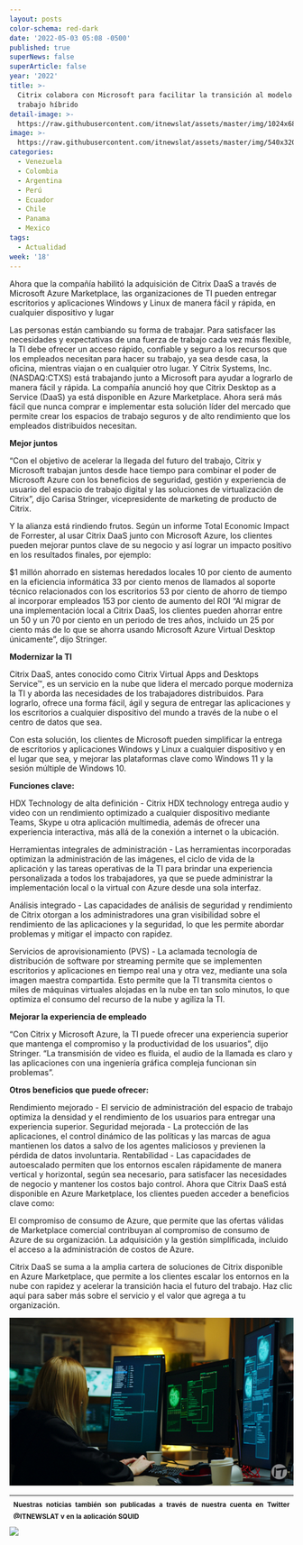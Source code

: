 ```yaml
---
layout: posts
color-schema: red-dark
date: '2022-05-03 05:08 -0500'
published: true
superNews: false
superArticle: false
year: '2022'
title: >-
  Citrix colabora con Microsoft para facilitar la transición al modelo de
  trabajo híbrido
detail-image: >-
  https://raw.githubusercontent.com/itnewslat/assets/master/img/1024x680/it-working-g.jpg
image: >-
  https://raw.githubusercontent.com/itnewslat/assets/master/img/540x320/it-working-p.jpg
categories:
  - Venezuela
  - Colombia
  - Argentina
  - Perú
  - Ecuador
  - Chile
  - Panama
  - Mexico
tags:
  - Actualidad
week: '18'
---
```

Ahora que la compañía habilitó la adquisición de Citrix DaaS a través de Microsoft Azure Marketplace, las organizaciones de TI pueden entregar escritorios y aplicaciones Windows y Linux de manera fácil y rápida, en cualquier dispositivo y lugar

Las personas están cambiando su forma de trabajar. Para satisfacer las necesidades y expectativas de una fuerza de trabajo cada vez más flexible, la TI debe ofrecer un acceso rápido, confiable y seguro a los recursos que los empleados necesitan para hacer su trabajo, ya sea desde casa, la oficina, mientras viajan o en cualquier otro lugar. Y Citrix Systems, Inc. (NASDAQ:CTXS) está trabajando junto a Microsoft para ayudar a lograrlo de manera fácil y rápida. La compañía anunció hoy que Citrix Desktop as a Service (DaaS) ya está disponible en Azure Marketplace. Ahora será más fácil que nunca comprar e implementar esta solución líder del mercado que permite crear los espacios de trabajo seguros y de alto rendimiento que los empleados distribuidos necesitan.

**Mejor juntos**

“Con el objetivo de acelerar la llegada del futuro del trabajo, Citrix y Microsoft trabajan juntos desde hace tiempo para combinar el poder de Microsoft Azure con los beneficios de seguridad, gestión y experiencia de usuario del espacio de trabajo digital y las soluciones de virtualización de Citrix”, dijo Carisa Stringer, vicepresidente de marketing de producto de Citrix. 

Y la alianza está rindiendo frutos. Según un informe Total Economic Impact de Forrester, al usar Citrix DaaS junto con Microsoft Azure, los clientes pueden mejorar puntos clave de su negocio y así lograr un impacto positivo en los resultados finales, por ejemplo:

$1 millón ahorrado en sistemas heredados locales
10 por ciento de aumento en la eficiencia informática
33 por ciento menos de llamados al soporte técnico relacionados con los escritorios
53 por ciento de ahorro de tiempo al incorporar empleados
153 por ciento de aumento del ROI
“Al migrar de una implementación local a Citrix DaaS, los clientes pueden ahorrar entre un 50 y un 70 por ciento en un periodo de tres años, incluido un 25 por ciento más de lo que se ahorra usando Microsoft Azure Virtual Desktop únicamente”, dijo Stringer.

**Modernizar la TI**

Citrix DaaS, antes conocido como Citrix Virtual Apps and Desktops Service™, es un servicio en la nube que lidera el mercado porque moderniza la TI y aborda las necesidades de los trabajadores distribuidos. Para lograrlo, ofrece una forma fácil, ágil y segura de entregar las aplicaciones y los escritorios a cualquier dispositivo del mundo a través de la nube o el centro de datos que sea. 

Con esta solución, los clientes de Microsoft pueden simplificar la entrega de escritorios y aplicaciones Windows y Linux a cualquier dispositivo y en el lugar que sea, y mejorar las plataformas clave como Windows 11 y la sesión múltiple de Windows 10. 

**Funciones clave:**

HDX Technology de alta definición - Citrix HDX technology entrega audio y video con un rendimiento optimizado a cualquier dispositivo mediante Teams, Skype u otra aplicación multimedia, además de ofrecer una experiencia interactiva, más allá de la conexión a internet o la ubicación.

Herramientas integrales de administración - Las herramientas incorporadas optimizan la administración de las imágenes, el ciclo de vida de la aplicación y las tareas operativas de la TI para brindar una experiencia personalizada a todos los trabajadores, ya que se puede administrar la implementación local o la virtual con Azure desde una sola interfaz.

Análisis integrado - Las capacidades de análisis de seguridad y rendimiento de Citrix otorgan a los administradores una gran visibilidad sobre el rendimiento de las aplicaciones y la seguridad, lo que les permite abordar problemas y mitigar el impacto con rapidez.

Servicios de aprovisionamiento (PVS) - La aclamada tecnología de distribución de software por streaming permite que se implementen escritorios y aplicaciones en tiempo real una y otra vez, mediante una sola imagen maestra compartida. Esto permite que la TI transmita cientos o miles de máquinas virtuales alojadas en la nube en tan solo minutos, lo que optimiza el consumo del recurso de la nube y agiliza la TI.

**Mejorar la experiencia de empleado**

“Con Citrix y Microsoft Azure, la TI puede ofrecer una experiencia superior que mantenga el compromiso y la productividad de los usuarios”, dijo Stringer. “La transmisión de video es fluida, el audio de la llamada es claro y las aplicaciones con una ingeniería gráfica compleja funcionan sin problemas”.

**Otros beneficios que puede ofrecer:**

Rendimiento mejorado - El servicio de administración del espacio de trabajo optimiza la densidad y el rendimiento de los usuarios para entregar una experiencia superior.
Seguridad mejorada - La protección de las aplicaciones, el control dinámico de las políticas y las marcas de agua mantienen los datos a salvo de los agentes maliciosos y previenen la pérdida de datos involuntaria.
Rentabilidad - Las capacidades de autoescalado permiten que los entornos escalen rápidamente de manera vertical y horizontal, según sea necesario, para satisfacer las necesidades de negocio y mantener los costos bajo control.
Ahora que Citrix DaaS está disponible en Azure Marketplace, los clientes pueden acceder a beneficios clave como:

El compromiso de consumo de Azure, que permite que las ofertas válidas de Marketplace comercial contribuyan al compromiso de consumo de Azure de su organización.
La adquisición y la gestión simplificada, incluido el acceso a la administración de costos de Azure.

Citrix DaaS se suma a la amplia cartera de soluciones de Citrix disponible en Azure Marketplace, que permite a los clientes escalar los entornos en la nube con rapidez y acelerar la transición hacia el futuro del trabajo. Haz clic aquí para saber más sobre el servicio y el valor que agrega a tu organización.

![](https://raw.githubusercontent.com/itnewslat/assets/master/img/540x320/it-working-p.jpg)

<table style="height: 42px;" width="569">
<tbody>
<tr>
<td style="text-align: justify;"><sub><strong>Nuestras noticias también son publicadas a través de nuestra cuenta en Twitter <a href="https://twitter.com/itnewslat?lang=es">@ITNEWSLAT</a> y en la aplicación <a href="https://squidapp.co/en/">SQUID</a></strong></sub></td>
</tr>
</tbody>
</table>

<img src="https://tracker.metricool.com/c3po.jpg?hash=56f88a41e39ab42c063cc51676587a04"/>